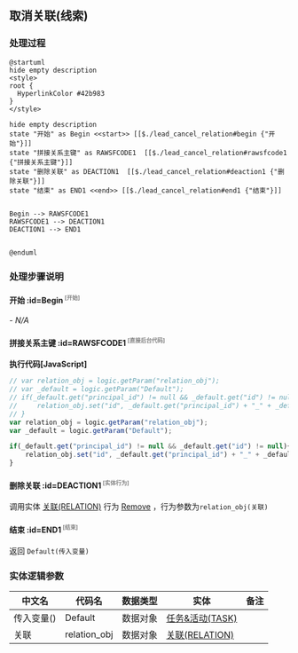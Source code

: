 ## 取消关联(线索) <!-- {docsify-ignore-all} -->

   

### 处理过程

```plantuml
@startuml
hide empty description
<style>
root {
  HyperlinkColor #42b983
}
</style>

hide empty description
state "开始" as Begin <<start>> [[$./lead_cancel_relation#begin {"开始"}]]
state "拼接关系主键" as RAWSFCODE1  [[$./lead_cancel_relation#rawsfcode1 {"拼接关系主键"}]]
state "删除关联" as DEACTION1  [[$./lead_cancel_relation#deaction1 {"删除关联"}]]
state "结束" as END1 <<end>> [[$./lead_cancel_relation#end1 {"结束"}]]


Begin --> RAWSFCODE1
RAWSFCODE1 --> DEACTION1
DEACTION1 --> END1


@enduml
```


### 处理步骤说明

#### 开始 :id=Begin<sup class="footnote-symbol"> <font color=gray size=1>[开始]</font></sup>



*- N/A*
#### 拼接关系主键 :id=RAWSFCODE1<sup class="footnote-symbol"> <font color=gray size=1>[直接后台代码]</font></sup>



<p class="panel-title"><b>执行代码[JavaScript]</b></p>

```javascript
// var relation_obj = logic.getParam("relation_obj");
// var _default = logic.getParam("Default");
// if(_default.get("principal_id") != null && _default.get("id") != null  &&  _default.get("type") != null){
//     relation_obj.set("id", _default.get("principal_id") + "_" + _default.get("id") + '_' + _default.get("type"));
// }
var relation_obj = logic.getParam("relation_obj");
var _default = logic.getParam("Default");

if(_default.get("principal_id") != null && _default.get("id") != null){
    relation_obj.set("id", _default.get("principal_id") + "_" + _default.get("id") + '_' + 'LEAD');
}


```

#### 删除关联 :id=DEACTION1<sup class="footnote-symbol"> <font color=gray size=1>[实体行为]</font></sup>



调用实体 [关联(RELATION)](module/crm/relation.md) 行为 [Remove](module/crm/relation#行为) ，行为参数为`relation_obj(关联)`

#### 结束 :id=END1<sup class="footnote-symbol"> <font color=gray size=1>[结束]</font></sup>



返回 `Default(传入变量)`



### 实体逻辑参数

|    中文名   |    代码名    |  数据类型    |  实体   |备注 |
| --------| --------| -------- | -------- | --------   |
|传入变量(<i class="fa fa-check"/></i>)|Default|数据对象|[任务&活动(TASK)](module/crm/task.md)||
|关联|relation_obj|数据对象|[关联(RELATION)](module/crm/relation.md)||
